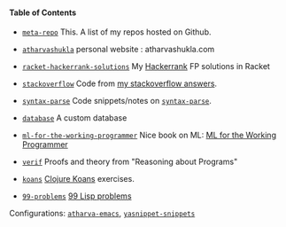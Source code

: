 
#### Table of Contents


- [`meta-repo`](https://github.com/atharvashukla/meta-repo)
  This. A list of my repos hosted on Github.

- [`atharvashukla`](https://github.com/atharvashukla/atharvashukla) personal website : atharvashukla.com

- [`racket-hackerrank-solutions`](https://github.com/atharvashukla/racket-hackerrank-solutions)
  My [Hackerrank](https://www.hackerrank.com/atharvashukla) FP solutions in Racket

- [`stackoverflow`](https://github.com/atharvashukla/stackoverflow)
  Code from [my stackoverflow answers](https://stackoverflow.com/users/8942807/atharva-shukla?tab=answers).

- [`syntax-parse`](https://github.com/atharvashukla/syntax-parse)
  Code snippets/notes on [`syntax-parse`](https://docs.racket-lang.org/syntax/stxparse.html).

- [`database`](https://github.com/atharvashukla/database)
  A custom database
  
- [`ml-for-the-working-programmer`](https://github.com/atharvashukla/ml-for-the-working-programmer)
  Nice book on ML: [ML for the Working Programmer](https://www.cl.cam.ac.uk/~lp15/MLbook/)

- [`verif`](https://github.com/atharvashukla/verif)
  Proofs and theory from "Reasoning about Programs"

- [`koans`](https://github.com/atharvashukla/koans)
  [Clojure Koans](http://clojurekoans.com) exercises.

- [`99-problems`](https://github.com/atharvashukla/99-problems) [99 Lisp problems](http://www.ic.unicamp.br/~meidanis/courses/mc336/2006s2/funcional/L-99_Ninety-Nine_Lisp_Problems.html)

Configurations: [`atharva-emacs`](https://github.com/atharvashukla/atharva-emacs), [`yasnippet-snippets`](https://github.com/atharvashukla/yasnippet-snippets)
